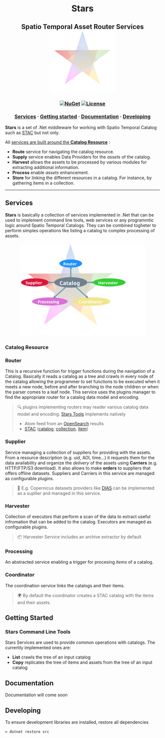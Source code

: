<h1 align="center">Stars</h1>


<h2 align="center">
Spatio Temporal Asset Router Services
<br/>
<img src="docs/logo/Stars_logo.png" height="200" />

</h2>

<h3 align="center">

  <!-- [![Build Status](https://travis-ci.com/Terradue/DotNetStac.svg?branch=develop)](https://travis-ci.com/Terradue/DotNetStac) -->
  [![NuGet](https://img.shields.io/nuget/vpre/Terradue.Stars)](https://www.nuget.org/packages/Terradue.Stars)
  [![License](https://img.shields.io/badge/license-AGPL3-blue.svg)](LICENSE)
  <!-- [![Binder](https://mybinder.org/badge_logo.svg)](https://mybinder.org/v2/gh/Terradue/DotNetStac/develop?filepath=example.ipynb) -->

</h3>

<h3 align="center">
  <a href="#Services">Services</a>
  <span> · </span>
  <a href="#Getting-Started">Getting started</a>
  <span> · </span>
  <a href="#Documentation">Documentation</a>
  <span> · </span>
  <a href="#Developing">Developing</a>
</h3>

**Stars** is a set of .Net middleware for working with Spatio Temporal Catalog such as [STAC](https://stacspec.org) but not only.

All [services are built around the **Catalog Resource**](#catalog-resource) :

* **Route** service for navigating the catalog resource.
* **Supply** service enables Data Providers for the *assets* of the catalog.
* **Harvest** allows the assets to be processed by various modules for extracting additional information.
* **Process** enable *assets* enhancement.
* **Store** for linking the different resources in a catalog. For instance, by gathering items in a collection.

***

## Services

**Stars** is basically a collection of services implemented in .Net that can be used to implement command line tools, web services or any programmtic logic around Spatio Temporal Catalogs.
They can be combined togheter to perform simples operations like listing a catalog to complex processing of assets.

<h4 align="center">
<IMG SRC="docs/diagrams/servicesStarsConcepts.svg" ALIGN=”left” HSPACE=”50” VSPACE=”50” height="300"/>
</h4>

### Catalog Resource

### Router

This is a recursive function for trigger functions during the navigation of a Catalog. Basically it reads a catalog as a tree and crawls in every node of the catalog allowing the programmer to set functions to be executed when it meets a new node, before and after branching to the node children or when the parser comes to a leaf node.
This service uses the plugins manager to find the appropriate router for a catalog data model and encoding.

> :mag: plugins implementing routers may reader various catalog data model and encoding. [Stars Tools](#Stars-Tools) implements natively
> * Atom feed from an [OpenSearch](https://github.com/dewitt/opensearch) results
> * [STAC](https://stacspec.org) ([catalog](https://github.com/radiantearth/stac-spec/tree/master/catalog-spec), [collection](https://github.com/radiantearth/stac-spec/tree/master/collection-spec), [item](https://github.com/radiantearth/stac-spec/tree/master/catalog-spec))

### Supplier

Service managing a collection of suppliers for providing with the assets. From a resource description (e.g. uid, AOI, time...) it requests them for the data availability and organize the *delivery* of the assets using **Carriers** (e.g. HTTP/FTP/S3 download). It also allows to make **orders** to suppliers that offers offline datasets. Suppliers and Carriers in this service are managed as configurable plugins.

> :satellite: E.g. Copernicus datasets providers like [DIAS](https://www.copernicus.eu/en/access-data/dias) can be implemented as a supllier and managed in this service.

### Harvester

Collection of executors that perform a scan of the data to extract useful infromation that can be added to the catalog. Executors are managed as configurable plugins.

> :package: Harvester Service includes an archive extractor by default

### Processing

An abstracted service enabling a trigger for procesing *items* of a catalog.

### Coordinator

The coordination service links the catalogs and their items.

> :earth_africa: By default the coordinator creates a STAC catalog with the items and their assets.

## Getting Started

### Stars Command Line Tools

Stars Services are used to provide common operations with catalogs. The currently implemented ones are:

* **List** crawls the tree of an input catalog
* **Copy** replicates the tree of items and assets from the tree of an input catalog

## Documentation

Documentation will come soon

## Developing

To ensure development libraries are installed, restore all dependencies

```
> dotnet restore src
```

